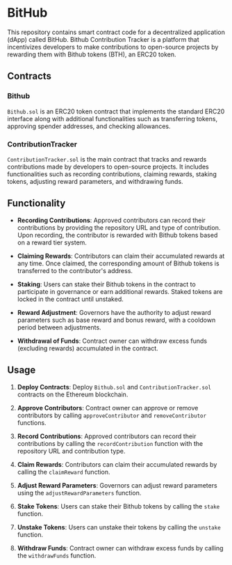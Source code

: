 # BitHub

This repository contains smart contract code for a decentralized application (dApp) called BitHub. Bithub Contribution Tracker is a platform that incentivizes developers to make contributions to open-source projects by rewarding them with Bithub tokens (BTH), an ERC20 token.

## Contracts

### Bithub

`Bithub.sol` is an ERC20 token contract that implements the standard ERC20 interface along with additional functionalities such as transferring tokens, approving spender addresses, and checking allowances.

### ContributionTracker

`ContributionTracker.sol` is the main contract that tracks and rewards contributions made by developers to open-source projects. It includes functionalities such as recording contributions, claiming rewards, staking tokens, adjusting reward parameters, and withdrawing funds.

## Functionality

- **Recording Contributions**: Approved contributors can record their contributions by providing the repository URL and type of contribution. Upon recording, the contributor is rewarded with Bithub tokens based on a reward tier system.

- **Claiming Rewards**: Contributors can claim their accumulated rewards at any time. Once claimed, the corresponding amount of Bithub tokens is transferred to the contributor's address.

- **Staking**: Users can stake their Bithub tokens in the contract to participate in governance or earn additional rewards. Staked tokens are locked in the contract until unstaked.

- **Reward Adjustment**: Governors have the authority to adjust reward parameters such as base reward and bonus reward, with a cooldown period between adjustments.

- **Withdrawal of Funds**: Contract owner can withdraw excess funds (excluding rewards) accumulated in the contract.

## Usage

1. **Deploy Contracts**: Deploy `Bithub.sol` and `ContributionTracker.sol` contracts on the Ethereum blockchain.

2. **Approve Contributors**: Contract owner can approve or remove contributors by calling `approveContributor` and `removeContributor` functions.

3. **Record Contributions**: Approved contributors can record their contributions by calling the `recordContribution` function with the repository URL and contribution type.

4. **Claim Rewards**: Contributors can claim their accumulated rewards by calling the `claimReward` function.

5. **Adjust Reward Parameters**: Governors can adjust reward parameters using the `adjustRewardParameters` function.

6. **Stake Tokens**: Users can stake their Bithub tokens by calling the `stake` function.

7. **Unstake Tokens**: Users can unstake their tokens by calling the `unstake` function.

8. **Withdraw Funds**: Contract owner can withdraw excess funds by calling the `withdrawFunds` function.

